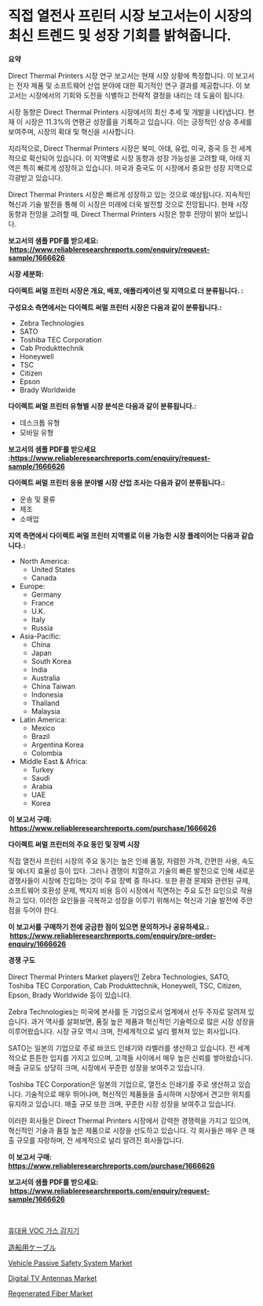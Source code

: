 <p><h1>직접 열전사 프린터 시장 보고서는이 시장의 최신 트렌드 및 성장 기회를 밝혀줍니다.</h1></p><p><strong>요약</strong></p>
<p><p>Direct Thermal Printers 시장 연구 보고서는 현재 시장 상황에 특정합니다. 이 보고서는 전자 제품 및 소프트웨어 산업 분야에 대한 획기적인 연구 결과를 제공합니다. 이 보고서는 시장에서의 기회와 도전을 식별하고 전략적 결정을 내리는 데 도움이 됩니다.</p><p>시장 동향은 Direct Thermal Printers 시장에서의 최신 추세 및 개발을 나타냅니다. 현재 이 시장은 11.3%의 연평균 성장률을 기록하고 있습니다. 이는 긍정적인 상승 추세를 보여주며, 시장의 확대 및 혁신을 시사합니다.</p><p>지리적으로, Direct Thermal Printers 시장은 북미, 아태, 유럽, 미국, 중국 등 전 세계적으로 확산되어 있습니다. 이 지역별로 시장 동향과 성장 가능성을 고려할 때, 아태 지역은 특히 빠르게 성장하고 있습니다. 미국과 중국도 이 시장에서 중요한 성장 지역으로 각광받고 있습니다.</p><p>Direct Thermal Printers 시장은 빠르게 성장하고 있는 것으로 예상됩니다. 지속적인 혁신과 기술 발전을 통해 이 시장은 미래에 더욱 발전할 것으로 전망됩니다. 현재 시장 동향과 전망을 고려할 때, Direct Thermal Printers 시장은 향후 전망이 밝아 보입니다.</p></p>
<p><strong>보고서의 샘플 PDF를 받으세요: &nbsp;<a href="https://www.reliableresearchreports.com/enquiry/request-sample/1666626">https://www.reliableresearchreports.com/enquiry/request-sample/1666626</a></strong></p>
<p><strong>시장 세분화:</strong></p>
<p><strong> 다이렉트 써멀 프린터 시장은 개요, 배포, 애플리케이션 및 지역으로 더 분류됩니다. :</strong></p>
<p><strong>구성요소 측면에서는 다이렉트 써멀 프린터 시장은 다음과 같이 분류됩니다.:</strong></p>
<p><ul><li>Zebra Technologies</li><li>SATO</li><li>Toshiba TEC Corporation</li><li>Cab Produkttechnik</li><li>Honeywell</li><li>TSC</li><li>Citizen</li><li>Epson</li><li>Brady Worldwide</li></ul></p>
<p><strong> 다이렉트 써멀 프린터 유형별 시장 분석은 다음과 같이 분류됩니다.:</strong></p>
<p><ul><li>데스크톱 유형</li><li>모바일 유형</li></ul></p>
<p><strong>보고서의 샘플 PDF를 받으세요 :<a href="https://www.reliableresearchreports.com/enquiry/request-sample/1666626">https://www.reliableresearchreports.com/enquiry/request-sample/1666626</a></strong></p>
<p><strong> 다이렉트 써멀 프린터 응용 분야별 시장 산업 조사는 다음과 같이 분류됩니다.:</strong></p>
<p><ul><li>운송 및 물류</li><li>제조</li><li>소매업</li></ul></p>
<p><strong>지역 측면에서 다이렉트 써멀 프린터 지역별로 이용 가능한 시장 플레이어는 다음과 같습니다.:</strong></p>
<p><ul>
    <li>
        North America:
        <ul>
            <li>United States</li>
            <li>Canada</li>
        </ul>
    </li>
    <li>
        Europe:
        <ul>
            <li>Germany</li>
            <li>France</li>
            <li>U.K.</li>
            <li>Italy</li>
            <li>Russia</li>
        </ul>
    </li>
    <li>
        Asia-Pacific:
        <ul>
            <li>China</li>
            <li>Japan</li>
            <li>South Korea</li>
            <li>India</li>
            <li>Australia</li>
            <li>China Taiwan</li>
            <li>Indonesia</li>
            <li>Thailand</li>
            <li>Malaysia</li>
        </ul>
    </li>
    <li>
        Latin America:
        <ul>
            <li>Mexico</li>
            <li>Brazil</li>
            <li>Argentina Korea</li>
            <li>Colombia</li>
        </ul>
    </li>
    <li>
        Middle East & Africa:
        <ul>
            <li>Turkey</li>
            <li>Saudi</li>
            <li>Arabia</li>
            <li>UAE</li>
            <li>Korea</li>
        </ul>
    </li>
    </ul></p>
<p><strong>이 보고서 구매: &nbsp;<a href="https://www.reliableresearchreports.com/purchase/1666626">https://www.reliableresearchreports.com/purchase/1666626</a></strong></p>
<p><strong>다이렉트 써멀 프린터의 주요 동인 및 장벽 시장</strong></p>
<p><p>직접 열전사 프린터 시장의 주요 동기는 높은 인쇄 품질, 저렴한 가격, 간편한 사용, 속도 및 에너지 효율성 등이 있다. 그러나 경쟁이 치열하고 기술의 빠른 발전으로 인해 새로운 경쟁사들이 시장에 진입하는 것이 주요 장벽 중 하나다. 또한 환경 문제와 관련된 규제, 소프트웨어 호환성 문제, 백지지 비용 등이 시장에서 직면하는 주요 도전 요인으로 작용하고 있다. 이러한 요인들을 극복하고 성장을 이루기 위해서는 혁신과 기술 발전에 주안점을 두어야 한다.</p></p>
<p><strong>이 보고서를 구매하기 전에 궁금한 점이 있으면 문의하거나 공유하세요.: &nbsp;<a href="https://www.reliableresearchreports.com/enquiry/pre-order-enquiry/1666626">https://www.reliableresearchreports.com/enquiry/pre-order-enquiry/1666626</a></strong></p>
<p><strong>경쟁 구도</strong></p>
<p><p>Direct Thermal Printers Market players인 Zebra Technologies, SATO, Toshiba TEC Corporation, Cab Produkttechnik, Honeywell, TSC, Citizen, Epson, Brady Worldwide 등이 있습니다.</p><p>Zebra Technologies는 미국에 본사를 둔 기업으로서 업계에서 선두 주자로 알려져 있습니다. 과거 역사를 살펴보면, 품질 높은 제품과 혁신적인 기술력으로 많은 시장 성장을 이루어왔습니다. 시장 규모 역시 크며, 전세계적으로 널리 펼쳐져 있는 회사입니다.</p><p>SATO는 일본의 기업으로 주로 바코드 인쇄기와 라벨러를 생산하고 있습니다. 전 세계적으로 튼튼한 입지를 가지고 있으며, 고객들 사이에서 매우 높은 신뢰를 쌓아왔습니다. 매출 규모도 상당히 크며, 시장에서 꾸준한 성장을 보여주고 있습니다.</p><p>Toshiba TEC Corporation은 일본의 기업으로, 열전소 인쇄기를 주로 생산하고 있습니다. 기술적으로 매우 뛰어나며, 혁신적인 제품들을 출시하며 시장에서 견고한 위치를 유지하고 있습니다. 매출 규모 또한 크며, 꾸준한 시장 성장을 보여주고 있습니다.</p><p>이러한 회사들은 Direct Thermal Printers 시장에서 강력한 경쟁력을 가지고 있으며, 혁신적인 기술과 품질 높은 제품으로 시장을 선도하고 있습니다. 각 회사들은 매우 큰 매출 규모를 자랑하며, 전 세계적으로 널리 알려진 회사들입니다.</p></p>
<p><strong>이 보고서 구매: &nbsp; <a href="https://www.reliableresearchreports.com/purchase/1666626">https://www.reliableresearchreports.com/purchase/1666626</a></strong></p>
<p><strong>보고서의 샘플 PDF를 받으세요: &nbsp;<a href="https://www.reliableresearchreports.com/enquiry/request-sample/1666626">https://www.reliableresearchreports.com/enquiry/request-sample/1666626</a></strong><strong></strong></p>
<p>&nbsp;</p>
<p><p><a href="https://medium.com/@howaoole34545/%EC%86%90%EC%9E%A1%EC%9D%B4%ED%98%95-voc-%EA%B0%80%EC%8A%A4-%EA%B0%90%EC%A7%80%EA%B8%B0-%EC%8B%9C%EC%9E%A5-%EA%B7%9C%EB%AA%A8-%EC%8B%9C%EC%9E%A5-%EC%A0%84%EB%A7%9D-%EB%B0%8F-%EC%8B%9C%EC%9E%A5-%EC%98%88%EC%B8%A1-2024%EB%85%84%EB%B6%80%ED%84%B0-2031%EB%85%84%EA%B9%8C%EC%A7%80-8eb86e8e3ccb">휴대용 VOC 가스 감지기</a></p><p><a href="https://github.com/dadanedu33/Market-Research-Report-List-1/blob/main/624825515243.md">造船用ケーブル</a></p><p><a href="https://issuu.com/reportprime-2/docs/vehicle-passive-safety-system-market-size-2030.ppt">Vehicle Passive Safety System Market</a></p><p><a href="https://github.com/guneycigdem35/Market-Research-Report-List-2/blob/main/digital-tv-antennas-market.md">Digital TV Antennas Market</a></p><p><a href="https://rainy-horn-d69.notion.site/Regenerated-Fiber-Market-Offers-Provide-Insightful-Data-for-the-Time-Period-from-2024-to-2031-and-al-76e1ed25ea5f47628e1704c589643556">Regenerated Fiber Market</a></p></p>